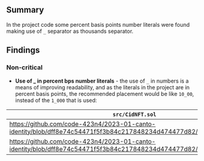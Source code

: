 ## Summary

In the project code some percent basis points number literals were found making use of `_` separator as thousands separator.

## Findings

### Non-critical

- **Use of _ in percent bps number literals** - the use of `_` in numbers is a means of improving readability, and as the literals in the project are in percent basis points, the recommended placement would be like `10_00`, instead of the `1_000` that is used:

|`src/CidNFT.sol`|
|---|
|https://github.com/code-423n4/2023-01-canto-identity/blob/dff8e74c54471f5f3b84c217848234d474477d82/src/CidNFT.sol#L17|
|https://github.com/code-423n4/2023-01-canto-identity/blob/dff8e74c54471f5f3b84c217848234d474477d82/src/CidNFT.sol#L191|
